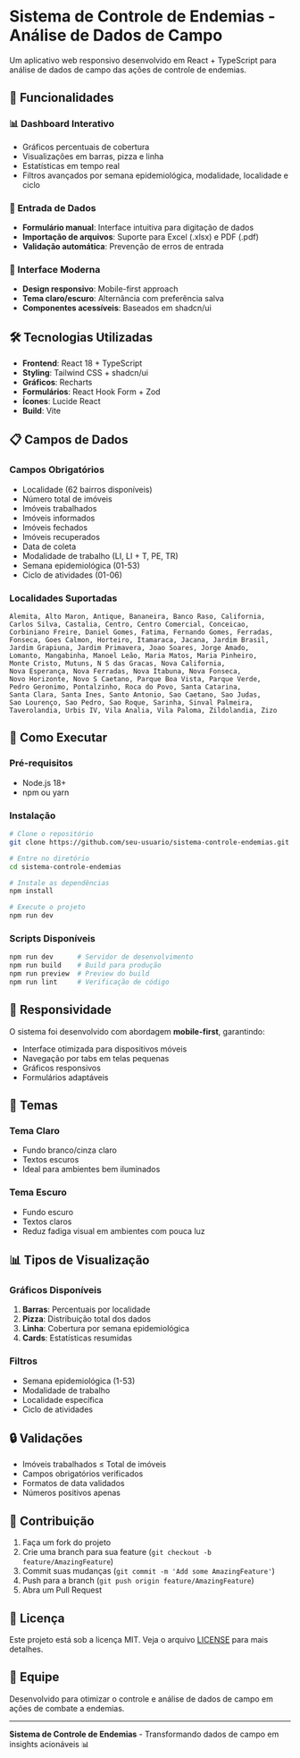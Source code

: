 # Sistema de Controle de Endemias - Análise de Dados de Campo

Um aplicativo web responsivo desenvolvido em React + TypeScript para análise de dados de campo das ações de controle de endemias.

## 🚀 Funcionalidades

### 📊 Dashboard Interativo
- Gráficos percentuais de cobertura
- Visualizações em barras, pizza e linha
- Estatísticas em tempo real
- Filtros avançados por semana epidemiológica, modalidade, localidade e ciclo

### 📝 Entrada de Dados
- **Formulário manual**: Interface intuitiva para digitação de dados
- **Importação de arquivos**: Suporte para Excel (.xlsx) e PDF (.pdf)
- **Validação automática**: Prevenção de erros de entrada

### 🎨 Interface Moderna
- **Design responsivo**: Mobile-first approach
- **Tema claro/escuro**: Alternância com preferência salva
- **Componentes acessíveis**: Baseados em shadcn/ui

## 🛠️ Tecnologias Utilizadas

- **Frontend**: React 18 + TypeScript
- **Styling**: Tailwind CSS + shadcn/ui
- **Gráficos**: Recharts
- **Formulários**: React Hook Form + Zod
- **Ícones**: Lucide React
- **Build**: Vite

## 📋 Campos de Dados

### Campos Obrigatórios
- Localidade (62 bairros disponíveis)
- Número total de imóveis
- Imóveis trabalhados
- Imóveis informados
- Imóveis fechados
- Imóveis recuperados
- Data de coleta
- Modalidade de trabalho (LI, LI + T, PE, TR)
- Semana epidemiológica (01-53)
- Ciclo de atividades (01-06)

### Localidades Suportadas
```
Alemita, Alto Maron, Antique, Bananeira, Banco Raso, California,
Carlos Silva, Castalia, Centro, Centro Comercial, Conceicao,
Corbiniano Freire, Daniel Gomes, Fatima, Fernando Gomes, Ferradas,
Fonseca, Goes Calmon, Horteiro, Itamaraca, Jacana, Jardim Brasil,
Jardim Grapiuna, Jardim Primavera, Joao Soares, Jorge Amado,
Lomanto, Mangabinha, Manoel Leão, Maria Matos, Maria Pinheiro,
Monte Cristo, Mutuns, N S das Gracas, Nova California,
Nova Esperança, Nova Ferradas, Nova Itabuna, Nova Fonseca,
Novo Horizonte, Novo S Caetano, Parque Boa Vista, Parque Verde,
Pedro Geronimo, Pontalzinho, Roca do Povo, Santa Catarina,
Santa Clara, Santa Ines, Santo Antonio, Sao Caetano, Sao Judas,
Sao Lourenço, Sao Pedro, Sao Roque, Sarinha, Sinval Palmeira,
Taverolandia, Urbis IV, Vila Analia, Vila Paloma, Zildolandia, Zizo
```

## 🚀 Como Executar

### Pré-requisitos
- Node.js 18+ 
- npm ou yarn

### Instalação
```bash
# Clone o repositório
git clone https://github.com/seu-usuario/sistema-controle-endemias.git

# Entre no diretório
cd sistema-controle-endemias

# Instale as dependências
npm install

# Execute o projeto
npm run dev
```

### Scripts Disponíveis
```bash
npm run dev      # Servidor de desenvolvimento
npm run build    # Build para produção
npm run preview  # Preview do build
npm run lint     # Verificação de código
```

## 📱 Responsividade

O sistema foi desenvolvido com abordagem **mobile-first**, garantindo:
- Interface otimizada para dispositivos móveis
- Navegação por tabs em telas pequenas
- Gráficos responsivos
- Formulários adaptáveis

## 🎨 Temas

### Tema Claro
- Fundo branco/cinza claro
- Textos escuros
- Ideal para ambientes bem iluminados

### Tema Escuro
- Fundo escuro
- Textos claros
- Reduz fadiga visual em ambientes com pouca luz

## 📊 Tipos de Visualização

### Gráficos Disponíveis
1. **Barras**: Percentuais por localidade
2. **Pizza**: Distribuição total dos dados
3. **Linha**: Cobertura por semana epidemiológica
4. **Cards**: Estatísticas resumidas

### Filtros
- Semana epidemiológica (1-53)
- Modalidade de trabalho
- Localidade específica
- Ciclo de atividades

## 🔒 Validações

- Imóveis trabalhados ≤ Total de imóveis
- Campos obrigatórios verificados
- Formatos de data validados
- Números positivos apenas

## 🤝 Contribuição

1. Faça um fork do projeto
2. Crie uma branch para sua feature (`git checkout -b feature/AmazingFeature`)
3. Commit suas mudanças (`git commit -m 'Add some AmazingFeature'`)
4. Push para a branch (`git push origin feature/AmazingFeature`)
5. Abra um Pull Request

## 📄 Licença

Este projeto está sob a licença MIT. Veja o arquivo [LICENSE](LICENSE) para mais detalhes.

## 👥 Equipe

Desenvolvido para otimizar o controle e análise de dados de campo em ações de combate a endemias.

---

**Sistema de Controle de Endemias** - Transformando dados de campo em insights acionáveis 📊